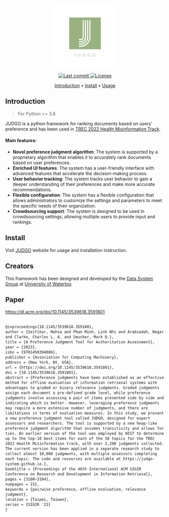 <p align="center">
  <img width=200 src="./figures/icon.png">
</p>


<div align="center"><p>
    <a href="https://github.com/judgo-system/judgo/pulse">
      <img alt="Last commit" src="https://img.shields.io/github/last-commit/judgo-system/judgo"/>
    </a>
    <a href="https://github.com/judgo-system/judgo/blob/main/LICENSE">
      <img src="https://img.shields.io/github/license/judgo-system/judgo?style=flat-square&logo=MIT&label=License" alt="License"
    />
    </a>
</p>

</div>

<div align="center">
	<a href="https://judgo-system.github.io/">Introduction</a>
  <span> • </span>
    	<a href="https://judgo-system.github.io/install.html">Install</a>
  <span> • </span>
       	<a href="https://judgo-system.github.io/usage.html">Usage</a>
  <p></p>
</div>

## Introduction

> For Python >= 3.8

JUDGO is a python framework for ranking documents based on users' preference and has been used in [TREC 2022 Health Misinformation Track](https://trec-health-misinfo.github.io).

<h4>Main features:</b></h4>
							<ul>
								<li><b>Novel preference judgment algorithm</b>: The system is supported by a proprietary algorithm that enables it to accurately rank documents based on user preferences.</li>
								<li><b>Enriched UI features</b>: The system has a user-friendly interface with advanced features that accelerate the decision-making process.</li>
								<li><b>User behavior tracking</b>: The system tracks user behavior to gain a deeper understanding of their preferences and make more accurate recommendations.</li>
								<li><b>Flexible configuration</b>: The system has a flexible configuration that allows administrators to customize the settings and parameters to meet the specific needs of their organization.</li>
								<li><b>Crowdsourcing support</b>: The system is designed to be used in crowdsourcing settings, allowing multiple users to provide input and rankings.</li>
							</ul> 
 

## Install 
Visit <a href="https://judgo-system.github.io/">JUDGO</a> website for usage and installation instruction. 


## Creators

This framework has been designed and developed by the [Data System Group](https://uwaterloo.ca/data-systems-group/) at [University of Waterloo](https://uwaterloo.ca/). 


## Paper

https://dl.acm.org/doi/10.1145/3539618.3591801

```

@inproceedings{10.1145/3539618.3591801,
author = {Seifikar, Mahsa and Phan Minh, Linh Nhi and Arabzadeh, Negar and Clarke, Charles L. A. and Smucker, Mark D.},
title = {A Preference Judgment Tool for Authoritative Assessment},
year = {2023},
isbn = {9781450394086},
publisher = {Association for Computing Machinery},
address = {New York, NY, USA},
url = {https://doi.org/10.1145/3539618.3591801},
doi = {10.1145/3539618.3591801},
abstract = {Preference judgments have been established as an effective method for offline evaluation of information retrieval systems with advantages to graded or binary relevance judgments. Graded judgments assign each document a pre-defined grade level, while preference judgments involve assessing a pair of items presented side by side and indicating which is better. However, leveraging preference judgments may require a more extensive number of judgments, and there are limitations in terms of evaluation measures. In this study, we present a new preference judgment tool called JUDGO, designed for expert assessors and researchers. The tool is supported by a new heap-like preference judgment algorithm that assumes transitivity and allows for ties. An earlier version of the tool was employed by NIST to determine up to the top-10 best items for each of the 38 topics for the TREC 2022 Health Misinformation track, with over 2,200 judgments collected. The current version has been applied in a separate research study to collect almost 10,000 judgments, with multiple assessors completing each topic. The code and resources are available at https://judgo-system.github.io.},
booktitle = {Proceedings of the 46th International ACM SIGIR Conference on Research and Development in Information Retrieval},
pages = {3100–3104},
numpages = {5},
keywords = {pairwise preference, offline evaluation, relevance judgment},
location = {Taipei, Taiwan},
series = {SIGIR '23}
}


```

